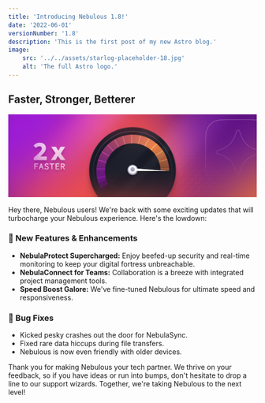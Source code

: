 ```yaml
---
title: 'Introducing Nebulous 1.8!'
date: '2022-06-01'
versionNumber: '1.8'
description: 'This is the first post of my new Astro blog.'
image:
    src: '../../assets/starlog-placeholder-18.jpg'
    alt: 'The full Astro logo.'
---
```


## Faster, Stronger, Betterer

![Nebulous 2.0 Release](../../assets/starlog-placeholder-18.jpg)

Hey there, Nebulous users! We're back with some exciting updates that will turbocharge your Nebulous experience. Here's the lowdown:

### 🍿 New Features & Enhancements

* __NebulaProtect Supercharged:__ Enjoy beefed-up security and real-time monitoring to keep your digital fortress unbreachable.
* __NebulaConnect for Teams:__ Collaboration is a breeze with integrated project management tools.
* __Speed Boost Galore:__ We've fine-tuned Nebulous for ultimate speed and responsiveness.

### 🐞 Bug Fixes

* Kicked pesky crashes out the door for NebulaSync.
* Fixed rare data hiccups during file transfers.
* Nebulous is now even friendly with older devices.

Thank you for making Nebulous your tech partner. We thrive on your feedback, so if you have ideas or run into bumps, don't hesitate to drop a line to our support wizards. Together, we're taking Nebulous to the next level!
